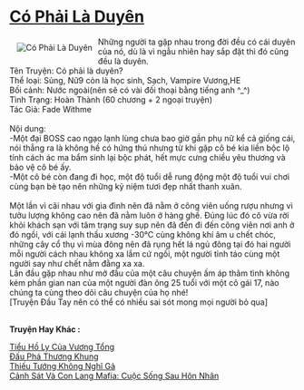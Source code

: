 <a href="https://utruyen.com/co-phai-la-duyen/24945/" title="Có Phải Là Duyên"><h1>Có Phải Là Duyên</h1></a><div style="display:table"><img align="right" style="float: left; padding: 10px;" src="https://utruyen.com/images/story/200x260/co-phai-la-duyen.jpg" alt="Có Phải Là Duyên">Những người ta gặp nhau trong đời đều có cái duyên của nó, dù là vì ngẫu nhiên hay sắp đặt thì đó cũng đều là duyên.<br/>Tên Truyện: Có phải là duyên?<br/>Thể loại: Sủng, Nữ9 còn là học sinh, Sạch, Vampire Vương,HE<br/>Bối cảnh: Nước ngoài(nên sẽ có vài đối thoại bằng tiếng anh ^_^)<br/>Tình Trạng: Hoàn Thành (60 chương + 2 ngoại truyện)<br/>Tác Giả: Fade Withme<br/><br/>Nội dung:<br/>-Một đại BOSS cao ngạo lạnh lùng chưa bao giờ gần phụ nữ kể cả giống cái, nói thẳng ra là không hề có hứng thú nhưng từ khi gặp cô bé kia liền bộc lộ tính cách ác ma bẩm sinh lại bộc phát, hết mực cưng chiều yêu thương và bảo vệ cô bé ấy.<br/>-Một cô bé còn đang đi học, một độ tuổi dễ rung động một độ tuổi vui chơi cùng bạn bè tạo nên những kỷ niệm tươi đẹp nhất thanh xuân.<br/><br/>     Một lần vì cãi nhau với gia đình nên đã nằm ở công viên uống rượu nhưng vì tưởu lượng không cao nên đã nằm luôn ở hàng ghế. Đúng lúc đó cô vừa rời khỏi khách sạn với tâm trạng suy sụp nên đã đến đi đến công viên nơi anh ở đó ngồi, với cái lạnh thấu xương -30°C cùng không khí âm u chết chóc, những cây cổ thụ vì mùa đông nên đã rụng hết lá ngủ đông tại đó hai người mỗi người cách nhau không xa lắm cứ ngồi, một người tỉnh táo cùng một người say như chết nằm đằng xa xa. <br/>Lần đầu gặp nhau như mở đầu của một câu chuyện ấm áp thâm tình không kém phần gian nan của một người đàn ông 25 tuổi với một cô gái 17, nào chúng ta cùng theo dõi câu chuyện của họ nhé!<br/>[Truyện Đầu Tay nên có thể có nhiều sai sót mong mọi người bỏ qua]</div><p><br><b>Truyện Hay Khác :</b></p><a href="https://utruyen.com/tieu-ho-ly-cua-vuong-tong/24944/" alt="Tiểu Hồ Ly Của Vương Tổng">Tiểu Hồ Ly Của Vương Tổng</a><br/><a href="https://truyenhot2019.blogspot.com/2019/12/dau-pha-thuong-khung.html" alt="Đấu Phá Thương Khung">Đấu Phá Thương Khung</a><br/><a href="https://github.com/quanluxury/ngontinh_sac/tree/master/truyenhay/24689/" alt="Thiếu Tướng Không Nghĩ Gả">Thiếu Tướng Không Nghĩ Gả</a><br/><a href="https://github.com/quanluxury/dammy/tree/master/truyenhay/25017/" alt="Cảnh Sát Và Con Lang Mafia: Cuộc Sống Sau Hôn Nhân">Cảnh Sát Và Con Lang Mafia: Cuộc Sống Sau Hôn Nhân</a><br/>